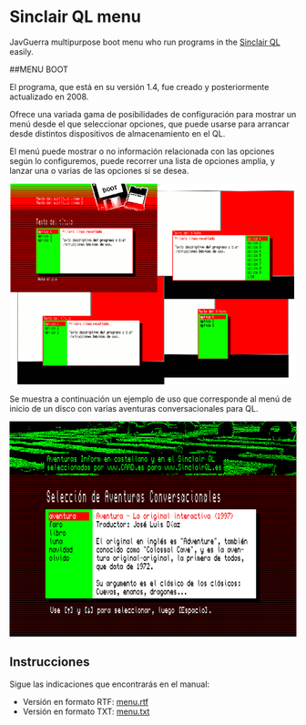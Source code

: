 # Sinclair QL menu
JavGuerra multipurpose boot menu who run programs in the [Sinclair QL](https://en.wikipedia.org/wiki/Sinclair_QL "Sinclair QL info") easily.

##MENU BOOT

El programa, que está en su versión 1.4, fue creado y posteriormente actualizado en 2008.

Ofrece una variada gama de posibilidades de configuración para mostrar un menú desde el que seleccionar opciones, que puede usarse para arrancar desde distintos dispositivos de almacenamiento en el QL.

El menú puede mostrar o no información relacionada con las opciones según lo configuremos, puede recorrer una lista de opciones amplia, y lanzar una o varias de las opciones si se desea.

![](IMG/configuraciones.png "Configuraciones")

Se muestra a continuación un ejemplo de uso que corresponde al menú de inicio de un disco con varias aventuras conversacionales para QL.

![](IMG/ejemplo.png "Ejemplo")

## Instrucciones

Sigue las indicaciones que encontrarás en el manual:

* Versión en formato RTF: [menu.rtf](MENU_ES/MAN/manu.rtf "menu.rtf")
* Versión en formato TXT: [menu.txt](MENU_ES/MAN/manu.txt "menu.rtf")

